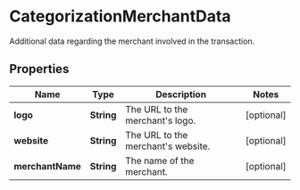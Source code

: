 

# CategorizationMerchantData

Additional data regarding the merchant involved in the transaction. 

## Properties

| Name | Type | Description | Notes |
|------------ | ------------- | ------------- | -------------|
|**logo** | **String** | The URL to the merchant&#39;s logo. |  [optional] |
|**website** | **String** | The URL to the merchant&#39;s website. |  [optional] |
|**merchantName** | **String** | The name of the merchant. |  [optional] |



